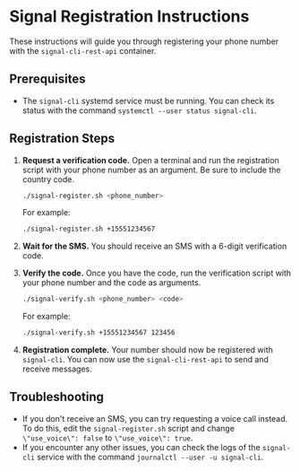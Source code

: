 # Signal Registration Instructions

These instructions will guide you through registering your phone number with the `signal-cli-rest-api` container.

## Prerequisites

*   The `signal-cli` systemd service must be running. You can check its status with the command `systemctl --user status signal-cli`.

## Registration Steps

1.  **Request a verification code.** Open a terminal and run the registration script with your phone number as an argument. Be sure to include the country code.

    ```bash
    ./signal-register.sh <phone_number>
    ```

    For example:

    ```bash
    ./signal-register.sh +15551234567
    ```

2.  **Wait for the SMS.** You should receive an SMS with a 6-digit verification code.

3.  **Verify the code.** Once you have the code, run the verification script with your phone number and the code as arguments.

    ```bash
    ./signal-verify.sh <phone_number> <code>
    ```

    For example:

    ```bash
    ./signal-verify.sh +15551234567 123456
    ```

4.  **Registration complete.** Your number should now be registered with `signal-cli`. You can now use the `signal-cli-rest-api` to send and receive messages.

## Troubleshooting

*   If you don't receive an SMS, you can try requesting a voice call instead. To do this, edit the `signal-register.sh` script and change `\"use_voice\": false` to `\"use_voice\": true`.
*   If you encounter any other issues, you can check the logs of the `signal-cli` service with the command `journalctl --user -u signal-cli`.